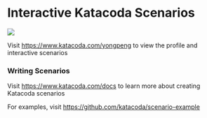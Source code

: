 # Interactive Katacoda Scenarios

[![](http://shields.katacoda.com/katacoda/yongpeng/count.svg)](https://www.katacoda.com/yongpeng "Get your profile on Katacoda.com")

Visit https://www.katacoda.com/yongpeng to view the profile and interactive scenarios

### Writing Scenarios
Visit https://www.katacoda.com/docs to learn more about creating Katacoda scenarios

For examples, visit https://github.com/katacoda/scenario-example

